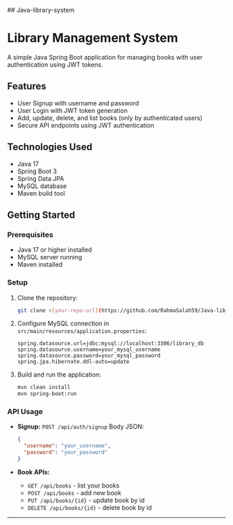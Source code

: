 #﻿# Java-library-system

# Library Management System

A simple Java Spring Boot application for managing books with user authentication using JWT tokens.

## Features

* User Signup with username and password
* User Login with JWT token generation
* Add, update, delete, and list books (only by authenticated users)
* Secure API endpoints using JWT authentication

## Technologies Used

* Java 17
* Spring Boot 3
* Spring Data JPA
* MySQL database
* Maven build tool

## Getting Started

### Prerequisites

* Java 17 or higher installed
* MySQL server running
* Maven installed

### Setup

1. Clone the repository:

   ```bash
   git clone <[your-repo-url](https://github.com/RahmaSalah59/Java-library-system)>
   ```

2. Configure MySQL connection in `src/main/resources/application.properties`:

   ```
   spring.datasource.url=jdbc:mysql://localhost:3306/library_db
   spring.datasource.username=your_mysql_username
   spring.datasource.password=your_mysql_password
   spring.jpa.hibernate.ddl-auto=update
   ```

3. Build and run the application:

   ```bash
   mvn clean install
   mvn spring-boot:run
   ```

### API Usage

* **Signup:**
  `POST /api/auth/signup`
  Body JSON:

  ```json
  {
    "username": "your_username",
    "password": "your_password"
  }
  ```

* **Book APIs:**

  * `GET /api/books` - list your books
  * `POST /api/books` - add new book
  * `PUT /api/books/{id}` - update book by id
  * `DELETE /api/books/{id}` - delete book by id

---
